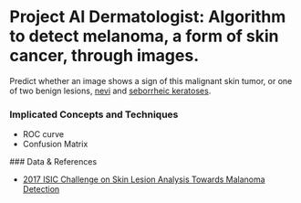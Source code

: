 # Project AI Dermatologist: Algorithm to detect melanoma, a form of skin cancer, through images.
Predict whether an image shows a sign of this malignant skin tumor, or one of two benign lesions, [nevi](http://missinglink.ucsf.edu/lm/dermatologyglossary/nevus.html) and [seborrheic keratoses](https://www.aad.org/public/diseases/bumps-and-growths/seborrheic-keratoses).

### Implicated Concepts and Techniques
* ROC curve
* Confusion Matrix


<h>
### Data & References

* [2017 ISIC Challenge on Skin Lesion Analysis Towards Malanoma Detection](https://challenge.kitware.com/#challenge/583f126bcad3a51cc66c8d9a)
